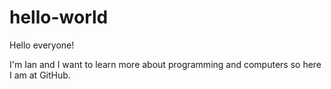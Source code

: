 # hello-world

Hello everyone!

I'm Ian and I want to learn more about programming and computers so here I am at GitHub.
